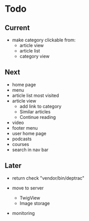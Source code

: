 # Todo

## Current

- make category clickable from:
  - article view
  - article list
  - category view

## Next

- home page
- menu
- article list most visited
- article view
  - add link to category
  - Similar articles
  - Continue reading
- video
- footer menu
- user home page
- podcasts
- courses
- search in nav bar

## Later

- return check "vendor/bin/deptrac"

- move to server
  - TwigView
  - Image storage

- monitoring
